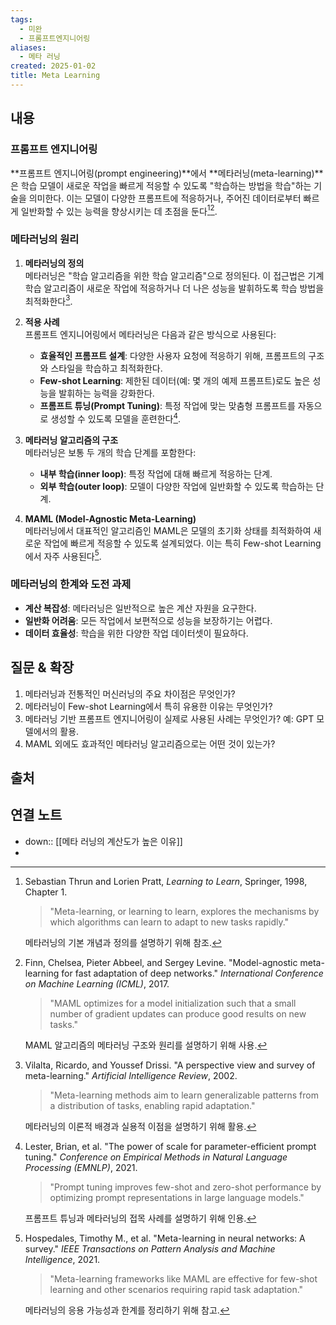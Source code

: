 ```yaml
---
tags:
  - 미완
  - 프롬프트엔지니어링
aliases:
  - 메타 러닝
created: 2025-01-02
title: Meta Learning
---
```

## 내용

### 프롬프트 엔지니어링

**프롬프트 엔지니어링(prompt engineering)**에서 **메타러닝(meta-learning)**은 학습 모델이 새로운 작업을 빠르게 적응할 수 있도록 "학습하는 방법을 학습"하는 기술을 의미한다. 이는 모델이 다양한 프롬프트에 적응하거나, 주어진 데이터로부터 빠르게 일반화할 수 있는 능력을 향상시키는 데 초점을 둔다[^1][^2].

### 메타러닝의 원리

1. **메타러닝의 정의**  
   메타러닝은 "학습 알고리즘을 위한 학습 알고리즘"으로 정의된다. 이 접근법은 기계 학습 알고리즘이 새로운 작업에 적응하거나 더 나은 성능을 발휘하도록 학습 방법을 최적화한다[^3].

2. **적용 사례**  
   프롬프트 엔지니어링에서 메타러닝은 다음과 같은 방식으로 사용된다:
   - **효율적인 프롬프트 설계**: 다양한 사용자 요청에 적응하기 위해, 프롬프트의 구조와 스타일을 학습하고 최적화한다.
   - **Few-shot Learning**: 제한된 데이터(예: 몇 개의 예제 프롬프트)로도 높은 성능을 발휘하는 능력을 강화한다.
   - **프롬프트 튜닝(Prompt Tuning)**: 특정 작업에 맞는 맞춤형 프롬프트를 자동으로 생성할 수 있도록 모델을 훈련한다[^4].

3. **메타러닝 알고리즘의 구조**  
   메타러닝은 보통 두 개의 학습 단계를 포함한다:
   - **내부 학습(inner loop)**: 특정 작업에 대해 빠르게 적응하는 단계.
   - **외부 학습(outer loop)**: 모델이 다양한 작업에 일반화할 수 있도록 학습하는 단계.

4. **MAML (Model-Agnostic Meta-Learning)**  
   메타러닝에서 대표적인 알고리즘인 MAML은 모델의 초기화 상태를 최적화하여 새로운 작업에 빠르게 적응할 수 있도록 설계되었다. 이는 특히 Few-shot Learning에서 자주 사용된다[^5].

### 메타러닝의 한계와 도전 과제

- **계산 복잡성**: 메타러닝은 일반적으로 높은 계산 자원을 요구한다.
- **일반화 어려움**: 모든 작업에서 보편적으로 성능을 보장하기는 어렵다.
- **데이터 효율성**: 학습을 위한 다양한 작업 데이터셋이 필요하다.


## 질문 & 확장

1. 메타러닝과 전통적인 머신러닝의 주요 차이점은 무엇인가?  
2. 메타러닝이 Few-shot Learning에서 특히 유용한 이유는 무엇인가?  
3. 메타러닝 기반 프롬프트 엔지니어링이 실제로 사용된 사례는 무엇인가? 예: GPT 모델에서의 활용.  
4. MAML 외에도 효과적인 메타러닝 알고리즘으로는 어떤 것이 있는가?  


## 출처

[^1]: Sebastian Thrun and Lorien Pratt, *Learning to Learn*, Springer, 1998, Chapter 1.  
    > "Meta-learning, or learning to learn, explores the mechanisms by which algorithms can learn to adapt to new tasks rapidly."  
    
    메타러닝의 기본 개념과 정의를 설명하기 위해 참조.

[^2]: Finn, Chelsea, Pieter Abbeel, and Sergey Levine. "Model-agnostic meta-learning for fast adaptation of deep networks." *International Conference on Machine Learning (ICML)*, 2017.  
    > "MAML optimizes for a model initialization such that a small number of gradient updates can produce good results on new tasks."  
    
    MAML 알고리즘의 메타러닝 구조와 원리를 설명하기 위해 사용.

[^3]: Vilalta, Ricardo, and Youssef Drissi. "A perspective view and survey of meta-learning." *Artificial Intelligence Review*, 2002.  
    > "Meta-learning methods aim to learn generalizable patterns from a distribution of tasks, enabling rapid adaptation."  
    
    메타러닝의 이론적 배경과 실용적 이점을 설명하기 위해 활용.

[^4]: Lester, Brian, et al. "The power of scale for parameter-efficient prompt tuning." *Conference on Empirical Methods in Natural Language Processing (EMNLP)*, 2021.  
    > "Prompt tuning improves few-shot and zero-shot performance by optimizing prompt representations in large language models."
    
    프롬프트 튜닝과 메타러닝의 접목 사례를 설명하기 위해 인용.

[^5]: Hospedales, Timothy M., et al. "Meta-learning in neural networks: A survey." *IEEE Transactions on Pattern Analysis and Machine Intelligence*, 2021.  
    > "Meta-learning frameworks like MAML are effective for few-shot learning and other scenarios requiring rapid task adaptation."  
    
    메타러닝의 응용 가능성과 한계를 정리하기 위해 참고.

## 연결 노트

- down:: [[메타 러닝의 계산도가 높은 이유]]
- 
